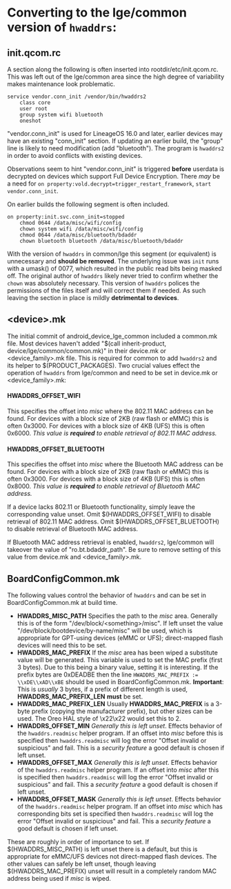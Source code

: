 # Converting to the lge/common version of `hwaddrs`:

## init.qcom.rc

A section along the following is often inserted into rootdir/etc/init.qcom.rc.
This was left out of the lge/common area since the high degree of variability
makes maintenance look problematic.

```
service vendor.conn_init /vendor/bin/hwaddrs2
    class core
    user root
    group system wifi bluetooth
    oneshot
```
"vendor.conn_init" is used for LineageOS 16.0 and later, earlier devices may
have an existing "conn_init" section.  If updating an earlier build, the
"group" line is likely to need modification (add "bluetooth").  The program is
`hwaddrs2` in order to avoid conflicts with existing devices.

Observations seem to hint "vendor.conn_init" is triggered **before** userdata
is decrypted on devices which support Full Device Encryption.  There _may_ be a
need for `on property:vold.decrypt=trigger_restart_framework`,
`start vendor.conn_init`.

On earlier builds the following segment is often included.

```
on property:init.svc.conn_init=stopped
    chmod 0644 /data/misc/wifi/config
    chown system wifi /data/misc/wifi/config
    chmod 0644 /data/misc/bluetooth/bdaddr
    chown bluetooth bluetooth /data/misc/bluetooth/bdaddr
```
With the version of `hwaddrs` in common/lge this segment (or equivalent) is
unnecessary and **should be removed**.  The underlying issue was `init` runs
with a umask() of 0077, which resulted in the public read bits being masked
off.  The original author of `hwaddrs` likely never tried to confirm whether
the `chown` was absolutely necessary.  This version of `hwaddrs` polices the
permissions of the files itself and will correct them if needed.  As such
leaving the section in place is mildly **detrimental to devices**.

## \<device\>.mk

The initial commit of android_device_lge_common included a common.mk file.
Most devices haven't added
"$(call inherit-product, device/lge/common/common.mk)" in their device.mk or
\<device_family\>.mk file.  This is required for common to add `hwaddrs2` and
its helper to $(PRODUCT_PACKAGES).  Two crucial values effect the operation
of `hwaddrs` from lge/common and need to be set in device.mk or
\<device_family\>.mk:

#### **HWADDRS_OFFSET_WIFI**
This specifies the offset into _misc_ where the 802.11 MAC address can be
found.  For devices with a block size of 2KB (raw flash or eMMC) this is often
0x3000.  For devices with a block size of 4KB (UFS) this is often 0x6000.
_This value is **required** to enable retrieval of 802.11 MAC address._
#### **HWADDRS_OFFSET_BLUETOOTH**
This specifies the offset into _misc_ where the Bluetooth MAC address can be
found.  For devices with a block size of 2KB (raw flash or eMMC) this is often
0x3000.  For devices with a block size of 4KB (UFS) this is often 0x8000.
_This value is **required** to enable retrieval of Bluetooth MAC address._

If a device lacks 802.11 or Bluetooth functionality, simply leave the
corresponding value unset.  Omit $(HWADDRS_OFFSET_WIFI) to disable retrieval of
802.11 MAC address.  Omit $(HWADDRS_OFFSET_BLUETOOTH) to disable retrieval of
Bluetooth MAC address.

If Bluetooth MAC address retrieval is enabled, `hwaddrs2`,
lge/common will takeover the value of "ro.bt.bdaddr_path".  Be sure to remove
setting of this value from device.mk and \<device_family\>.mk.


## BoardConfigCommon.mk

The following values control the behavior of `hwaddrs` and can be set in
BoardConfigCommon.mk at build time.

* **HWADDRS_MISC_PATH**
Specifies the path to the _misc_ area.  Generally this is of the form
"/dev/block/\<something\>/misc".  If left unset the value
"/dev/block/bootdevice/by-name/misc" will be used, which is appropriate for
GPT-using devices (eMMC or UFS); direct-mapped flash devices will need this to
be set.
* **HWADDRS_MAC_PREFIX**
If the _misc_ area has been wiped a substitute value will be generated.  This
variable is used to set the MAC prefix (first 3 bytes).  Due to this being a
binary value, setting it is interesting.  If the prefix bytes are 0xDEADBE then
the line `HWADDRS_MAC_PREFIX := \\xDE\\xAD\\xBE` should be used in
BoardConfigCommon.mk.  **Important**: This is _usually_ 3 bytes, if a prefix of
different length is used, **HWADDRS_MAC_PREFIX_LEN** **must** be set.
* **HWADDRS_MAC_PREFIX_LEN**
Usually **HWADDRS_MAC_PREFIX** is a 3-byte prefix (copying the manufacturer
prefix), but other sizes can be used.  The Oreo HAL style of \\x22\\x22 would
set this to 2.
* **HWADDRS_OFFSET_MIN**
_Generally this is left unset_.  Effects behavior of the `hwaddrs.readmisc`
helper program.  If an offset into _misc_ before this is specified then
`hwaddrs.readmisc` will log the error "Offset invalid or suspicious" and fail.
This is a _security feature_ a good default is chosen if left unset.
* **HWADDRS_OFFSET_MAX**
_Generally this is left unset_.  Effects behavior of the `hwaddrs.readmisc`
helper program. If an offset into _misc_ after this is specified then
`hwaddrs.readmisc` will log the error "Offset invalid or suspicious" and fail.
This a _security feature_ a good default is chosen if left unset.
* **HWADDRS_OFFSET_MASK**
_Generally this is left unset_.  Effects behavior of the `hwaddrs.readmisc`
helper program.  If an offset into _misc_ which has corresponding bits set is
specified then `hwaddrs.readmisc` will log the error
"Offset invalid or suspicious" and fail.  This a _security feature_ a good
default is chosen if left unset.

These are roughly in order of importance to set. If $(HWADDRS_MISC_PATH) is
left unset there is a default, but this is appropriate for eMMC/UFS devices not
direct-mapped flash devices.  The other values can safely be left unset, though
leaving $(HWADDRS_MAC_PREFIX) unset will result in a completely random MAC
address being used if _misc_ is wiped.
